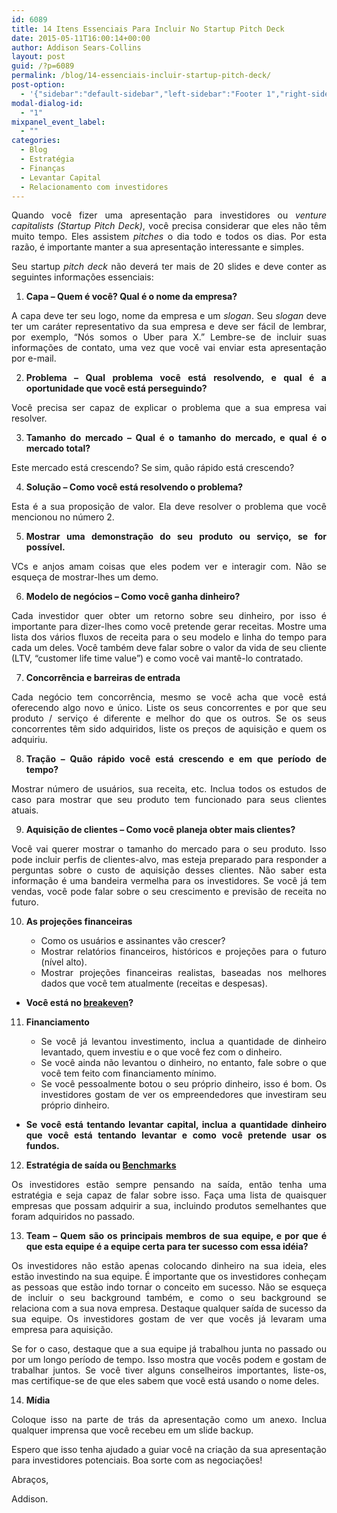 ```yaml
---
id: 6089
title: 14 Itens Essenciais Para Incluir No Startup Pitch Deck
date: 2015-05-11T16:00:14+00:00
author: Addison Sears-Collins
layout: post
guid: /?p=6089
permalink: /blog/14-essenciais-incluir-startup-pitch-deck/
post-option:
  - '{"sidebar":"default-sidebar","left-sidebar":"Footer 1","right-sidebar":"Footer 1","page-title":"","page-caption":""}'
modal-dialog-id:
  - "1"
mixpanel_event_label:
  - ""
categories:
  - Blog
  - Estratégia
  - Finanças
  - Levantar Capital
  - Relacionamento com investidores
---
```

<p style="text-align: justify;">
  Quando você fizer uma apresentação para investidores ou<em> venture capitalists (Startup Pitch Deck)</em>, você precisa considerar que eles não têm muito tempo. Eles assistem <em>pitches</em> o dia todo e todos os dias. Por esta razão, é importante manter a sua apresentação interessante e simples.
</p>

<p style="text-align: justify;">
  Seu startup <em>pitch deck</em> não deverá ter mais de 20 slides e deve conter as seguintes informações essenciais:
</p>

<ol style="text-align: justify;">
  <li>
    <b> Capa &#8211; Quem é você? Qual é o nome da empresa?</b>
  </li>
</ol>

<p style="text-align: justify;">
  A capa deve ter seu logo, nome da empresa e um <em>slogan</em>. Seu <em>slogan</em> deve ter um caráter representativo da sua empresa e deve ser fácil de lembrar, por exemplo, &#8220;Nós somos o Uber para X.&#8221; Lembre-se de incluir suas informações de contato, uma vez que você vai enviar esta apresentação por e-mail.
</p>

<ol style="text-align: justify;" start="2">
  <li>
    <b> Problema &#8211; Qual problema você está resolvendo, e qual é a oportunidade que você está perseguindo?</b>
  </li>
</ol>

<p style="text-align: justify;">
  Você precisa ser capaz de explicar o problema que a sua empresa vai resolver.
</p>

<ol style="text-align: justify;" start="3">
  <li>
    <b> Tamanho do mercado &#8211; Qual é o tamanho do mercado, e qual é o mercado total?</b>
  </li>
</ol>

<p style="text-align: justify;">
  Este mercado está crescendo? Se sim, quão rápido está crescendo?
</p>

<ol style="text-align: justify;" start="4">
  <li>
    <b> Solução &#8211; Como você está resolvendo o problema?</b>
  </li>
</ol>

<p style="text-align: justify;">
  Esta é a sua proposição de valor. Ela deve resolver o problema que você mencionou no número 2.
</p>

<ol style="text-align: justify;" start="5">
  <li>
    <b> Mostrar uma demonstração do seu produto ou serviço, se for possível.</b>
  </li>
</ol>

<p style="text-align: justify;">
  VCs e anjos amam coisas que eles podem ver e interagir com. Não se esqueça de mostrar-lhes um demo.
</p>

<ol style="text-align: justify;" start="6">
  <li>
    <b> Modelo de negócios &#8211; Como você ganha dinheiro?</b>
  </li>
</ol>

<p style="text-align: justify;">
  Cada investidor quer obter um retorno sobre seu dinheiro, por isso é importante para dizer-lhes como você pretende gerar receitas. Mostre uma lista dos vários fluxos de receita para o seu modelo e linha do tempo para cada um deles. Você também deve falar sobre o valor da vida de seu cliente (LTV, “customer life time value”) e como você vai mantê-lo contratado.
</p>

<ol style="text-align: justify;" start="7">
  <li>
    <b> Concorrência e barreiras de entrada</b>
  </li>
</ol>

<p style="text-align: justify;">
  Cada negócio tem concorrência, mesmo se você acha que você está oferecendo algo novo e único. Liste os seus concorrentes e por que seu produto / serviço é diferente e melhor do que os outros. Se os seus concorrentes têm sido adquiridos, liste os preços de aquisição e quem os adquiriu.
</p>

<ol style="text-align: justify;" start="8">
  <li>
    <b> Tração &#8211; Quão rápido você está crescendo e em que período de tempo?</b>
  </li>
</ol>

<p style="text-align: justify;">
  Mostrar número de usuários, sua receita, etc. Inclua todos os estudos de caso para mostrar que seu produto tem funcionado para seus clientes atuais.
</p>

<ol style="text-align: justify;" start="9">
  <li>
    <b> Aquisição de clientes &#8211; Como você planeja obter mais clientes?</b>
  </li>
</ol>

<p style="text-align: justify;">
  Você vai querer mostrar o tamanho do mercado para o seu produto. Isso pode incluir perfis de clientes-alvo, mas esteja preparado para responder a perguntas sobre o custo de aquisição desses clientes. Não saber esta informação é uma bandeira vermelha para os investidores. Se você já tem vendas, você pode falar sobre o seu crescimento e previsão de receita no futuro.
</p>

<ol style="text-align: justify;" start="10">
  <li>
    <b> As projeções financeiras </b>
  </li>
</ol>

<ul style="text-align: justify;">
  <ul>
    <li>
      Como os usuários e assinantes vão crescer?
    </li>
    <li>
      Mostrar relatórios financeiros, históricos e projeções para o futuro (nível alto).
    </li>
    <li>
      Mostrar projeções financeiras realistas, baseadas nos melhores dados que você tem atualmente (receitas e despesas).
    </li>
  </ul>
</ul>

<ul style="text-align: justify;">
  <li>
    <b>Você está no <a href="/portfolio/glossario-das-startups-digitais-2/">breakeven</a>?</b>
  </li>
</ul>

<ol style="text-align: justify;" start="11">
  <li>
    <b> Financiamento</b>
  </li>
</ol>

<ul style="text-align: justify;">
  <ul>
    <li>
      Se você já levantou investimento, inclua a quantidade de dinheiro levantado, quem investiu e o que você fez com o dinheiro.
    </li>
    <li>
      Se você ainda não levantou o dinheiro, no entanto, fale sobre o que você tem feito com financiamento mínimo.
    </li>
    <li>
      Se você pessoalmente botou o seu próprio dinheiro, isso é bom. Os investidores gostam de ver os empreendedores que investiram seu próprio dinheiro.
    </li>
  </ul>
</ul>

<ul style="text-align: justify;">
  <li>
    <b>Se você está tentando levantar capital, inclua a quantidade dinheiro que você está tentando levantar e como você pretende usar os fundos.</b>
  </li>
</ul>

<ol style="text-align: justify;" start="12">
  <li>
    <b> Estratégia de saída ou <a href="/portfolio/glossario-das-startups-digitais-2/">Benchmarks</a></b>
  </li>
</ol>

<p style="text-align: justify;">
  Os investidores estão sempre pensando na saída, então tenha uma estratégia e seja capaz de falar sobre isso. Faça uma lista de quaisquer empresas que possam adquirir a sua, incluindo produtos semelhantes que foram adquiridos no passado.
</p>

<ol style="text-align: justify;" start="13">
  <li>
    <b> Team &#8211; Quem são os principais membros de sua equipe, e por que é que esta equipe é a equipe certa para ter sucesso com essa idéia?</b>
  </li>
</ol>

<p style="text-align: justify;">
  Os investidores não estão apenas colocando dinheiro na sua ideia, eles estão investindo na sua equipe. É importante que os investidores conheçam as pessoas que estão indo tornar o conceito em sucesso. Não se esqueça de incluir o seu background também, e como o seu background se relaciona com a sua nova empresa. Destaque qualquer saída de sucesso da sua equipe. Os investidores gostam de ver que vocês já levaram uma empresa para aquisição.
</p>

<p style="text-align: justify;">
  Se for o caso, destaque que a sua equipe já trabalhou junta no passado ou por um longo período de tempo. Isso mostra que vocês podem e gostam de trabalhar juntos. Se você tiver alguns conselheiros importantes, liste-os, mas certifique-se de que eles sabem que você está usando o nome deles.
</p>

<ol style="text-align: justify;" start="14">
  <li>
    <b> Mídia</b>
  </li>
</ol>

<p style="text-align: justify;">
  Coloque isso na parte de trás da apresentação como um anexo. Inclua qualquer imprensa que você recebeu em um slide backup.
</p>

<p style="text-align: justify;">
  Espero que isso tenha ajudado a guiar você na criação da sua apresentação para investidores potenciais. Boa sorte com as negociações!
</p>

<p style="text-align: justify;">
  Abraços,
</p>

<p style="text-align: justify;">
  Addison.
</p>

<p style="text-align: justify;">